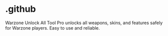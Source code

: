 # .github
Warzone Unlock All Tool Pro unlocks all weapons, skins, and features safely for Warzone players. Easy to use and reliable.
